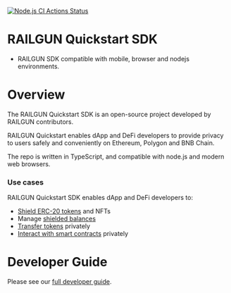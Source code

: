 [![Node.js CI Actions Status](https://github.com/Railgun-Community/quickstart/actions/workflows/node.js.yml/badge.svg?branch=master)](https://github.com/Railgun-Community/quickstart/actions)

# RAILGUN Quickstart SDK

- RAILGUN SDK compatible with mobile, browser and nodejs environments.

# Overview

The RAILGUN Quickstart SDK is an open-source project developed by RAILGUN contributors.

RAILGUN Quickstart enables dApp and DeFi developers to provide privacy to users safely and conveniently on Ethereum, Polygon and BNB Chain.

The repo is written in TypeScript, and compatible with node.js and modern web browsers.

### Use cases

RAILGUN Quickstart SDK enables dApp and DeFi developers to:

* [Shield ERC-20 tokens](https://railgun-privacy.gitbook.io/developer-guide/quickstart/transactions/shielding/) and NFTs
* Manage [shielded balances](https://railgun-privacy.gitbook.io/developer-guide/quickstart/shielded-balances/)
* [Transfer tokens](https://railgun-privacy.gitbook.io/developer-guide/quickstart/transactions/private-transfers) privately
* [Interact with smart contracts](https://railgun-privacy.gitbook.io/developer-guide/quickstart/transactions/cross-contract-calls) privately

# Developer Guide

Please see our [full developer guide](https://railgun-privacy.gitbook.io/developer-guide/quickstart). 
